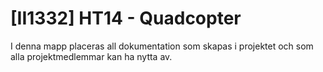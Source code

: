 [II1332] HT14 - Quadcopter
==========================

I denna mapp placeras all dokumentation som skapas i projektet och som
alla projektmedlemmar kan ha nytta av.
